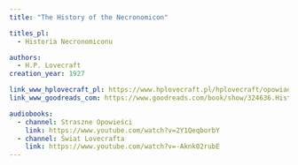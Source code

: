 ```yaml
---
title: "The History of the Necronomicon"

titles_pl:
  - Historia Necronomiconu

authors:
  - H.P. Lovecraft
creation_year: 1927

link_www_hplovecraft_pl: https://www.hplovecraft.pl/hplovecraft/opowiadania-nowele-powiesci/the-history-of-the-necronomicon/
link_www_goodreads_com: https://www.goodreads.com/book/show/324636.History_of_the_Necronomicon

audiobooks:
  - channel: Straszne Opowieści
    link: https://www.youtube.com/watch?v=2Y1QeqborbY
  - channel: Świat Lovecrafta
    link: https://www.youtube.com/watch?v=-Aknk02rubE
---
```


